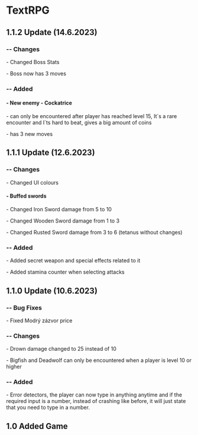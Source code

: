 # TextRPG
<h2>1.1.2 Update (14.6.2023)</h2>
<h3>-- Changes</h3>
<p>- Changed Boss Stats</p>
<p>- Boss now has 3 moves</p>
<h3>-- Added</h3>
<h4>- New enemy - Cockatrice</h2>
<p>- can only be encountered after player has reached level 15, It´s a rare encounter and I´ts hard to beat, gives a big amount of coins</p>
<p>- has 3 new moves</p>
<h2>1.1.1 Update (12.6.2023)</h2>
<h3>-- Changes</h3>
<p>- Changed UI colours</p>
<h4>- Buffed swords</h4>
<p>- Changed Iron Sword damage from 5 to 10</p>
<p>- Changed Wooden Sword damage from 1 to 3</p>
<p>- Changed Rusted Sword damage from 3 to 6 (tetanus without changes)</p>
<h3>-- Added</h3>
<p>- Added secret weapon and special effects related to it</p>
<p>- Added stamina counter when selecting attacks</p>
<h2>1.1.0 Update (10.6.2023)</h2>
<h3>-- Bug Fixes</h3>
<p>- Fixed Modrý zázvor price</p>
<h3>-- Changes</h3>
<p>- Drown damage changed to 25 instead of 10</p>
<p>- Bigfish and Deadwolf can only be encountered when a player is level 10 or higher</p>
<h3>-- Added</h3>
<p>- Error detectors, the player can now type in anything anytime and if the required input is a number, instead of crashing like before, it will just state that you need to type in a number.</p>
<h2>1.0 Added Game</h2>
